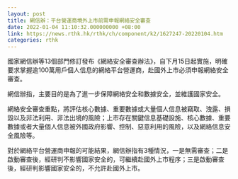 ```yaml
---
layout: post
title: 網信辦：平台營運商境外上市前需申報網絡安全審查
date: 2022-01-04 11:10:32.000000000 +08:00
link: https://news.rthk.hk/rthk/ch/component/k2/1627247-20220104.htm
categories: rthk
---
```


國家網信辦等13個部門修訂發布《網絡安全審查辦法》，自下月15日起實施，明確要求掌握逾100萬用戶個人信息的網絡平台營運商，赴國外上市必須申報網絡安全審查。

網信辦指，主要目的是為了進一步保障網絡安全和數據安全，並維護國家安全。

網絡安全審查重點，將評估核心數據、重要數據或大量個人信息被竊取、洩露、損毀以及非法利用、非法出境的風險；上市存在關鍵信息基礎設施、核心數據、重要數據或者大量個人信息被外國政府影響、控制、惡意利用的風險，以及網絡信息安全風險等。

對於網絡平台營運商申報的可能結果，網信辦指有3種情況，一是無需審查；二是啟動審查後，經研判不影響國家安全的，可繼續赴國外上市程序；三是啟動審查後，經研判影響國家安全的，不允許赴國外上市。

